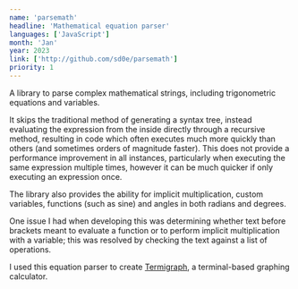```yaml
---
name: 'parsemath'
headline: 'Mathematical equation parser'
languages: ['JavaScript']
month: 'Jan'
year: 2023
link: ['http://github.com/sd0e/parsemath']
priority: 1
---
```


A library to parse complex mathematical strings, including trigonometric equations and variables.

It skips the traditional method of generating a syntax tree, instead evaluating the expression from the inside directly through a recursive method, resulting in code which often executes much more quickly than others (and sometimes orders of magnitude faster). This does not provide a performance improvement in all instances, particularly when executing the same expression multiple times, however it can be much quicker if only executing an expression once.

The library also provides the ability for implicit multiplication, custom variables, functions (such as sine) and angles in both radians and degrees.

One issue I had when developing this was determining whether text before brackets meant to evaluate a function or to perform implicit multiplication with a variable; this was resolved by checking the text against a list of operations.

I used this equation parser to create [Termigraph](/project/termigraph), a terminal-based graphing calculator.